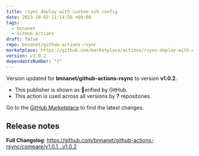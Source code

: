 ```yaml
---
title: rsync deploy with custom ssh config
date: 2023-10-03 11:14:56 +00:00
tags:
  - bnnanet
  - GitHub Actions
draft: false
repo: bnnanet/github-actions-rsync
marketplace: https://github.com/marketplace/actions/rsync-deploy-with-custom-ssh-config
version: v1.0.2
dependentsNumber: "?"
---
```



Version updated for **bnnanet/github-actions-rsync** to version **v1.0.2**.
- This publisher is shown as erified by GitHub.
- This action is used across all versions by **?** repositories.

Go to the [GitHub Marketplace](https://github.com/marketplace/actions/rsync-deploy-with-custom-ssh-config) to find the latest changes.

## Release notes

**Full Changelog**: https://github.com/bnnanet/github-actions-rsync/compare/v1.0.1...v1.0.2
